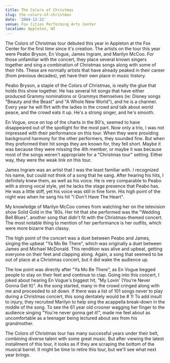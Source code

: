 ```yaml
---
title: The Colors of Christmas
slug: the-colors-of-christmas
date: '2004-12-22'
venue: Fox Cities Performing Arts Center
location: Appleton, WI
---
```


The Colors of Christmas tour debuted this year in Appleton at the Fox Center for the first time since it's creation. The artists on the tour this year were Peabo Bryson, En Vogue, James Ingram, and Marilyn McCoo. For those unfamiliar with the concert, they place several known singers together and sing a combination of Christmas songs along with some of their hits. These are normally artists that have already peaked in their career (from previous decades), yet have their own place in music history.

Peabo Bryson, a staple of the Colors of Christmas, is really the glue that holds this show together. He has several hit songs that have either produced Grammy nominations or Grammys themselves (ie: Disney songs "Beauty and the Beast" and "A Whole New World"), and he is a charmer. Every year he will flirt with the ladies in the crowd and talk about world peace, and the crowd eats it up. He's a strong singer, and he's smooth.

En Vogue, once on top of the charts in the 90's, seemed to have disappeared out of the spotlight for the most part. Now only a trio, I was not impressed with their performance on this tour. When they were providing background harmony for the other performers, they sounded fine. But when they preformed their hit songs they are known for, they fell short. Maybe it was because they were missing the 4th member, or maybe it was because most of the songs weren't appropriate for a "Christmas tour" setting. Either way, they were the weak link on this tour. 

James Ingram was an artist that I was the least familiar with. I recognized his name, but could not think of a song that he sang. After hearing his hits, I definitely knew them, as well as his voice. He is very comparable to Peabo with a strong vocal style, yet he lacks the stage presence that Peabo has. He was a little stiff, yet his voice was still in fine form. His high point of the night was when he sang his hit "I Don't Have The Heart".

My knowledge of Marilyn McCoo comes from watching her on the television show Solid Gold in the '80s. Her hit that she performed was the "Wedding Bell Blues", another song that didn't fit with the Christmas-themed concert. The most notable thing to mention of her performance is her outfits, which were more bizarre than classy.

The high point of the concert was a duet between Peabo and James, singing the upbeat "Ya Mo Be There", which was originally a duet between James and Michael McDonald. This rendition was alive and upbeat, getting everyone on their feet and clapping along. Again, a song that seemed to be out of place at a Christmas concert, but it did wake the audience up.

The low point was directly after "Ya Mo Be There", as En Vogue begged people to stay on their feet and continue to clap. Going into this concert, I joked about hearing En Vogue's biggest hit, "My Lovin' (You're Never Gonna Get It)". As the song started, many in the crowd cringed along with me and proceeded to sit down. If there was a list of 101 songs never to play during a Christmas concert, this song dentately would be # 1! To add insult to injury, they recruited Marilyn to help sing the acappella break-down in the middle of the song. To see the 61 year old crooner wagging her finger to the audience singing "You're never gonna get it!", made me feel about as uncomfortable as a teenager being lectured about sex from his grandmother. 

The Colors of Christmas tour has many successful years under their belt, combining diverse talent with some great music. But after viewing the latest installment of this tour, it looks as if they are scraping the bottom of the musical barrel. It might be time to retire this tour, but we'll see what next year brings.